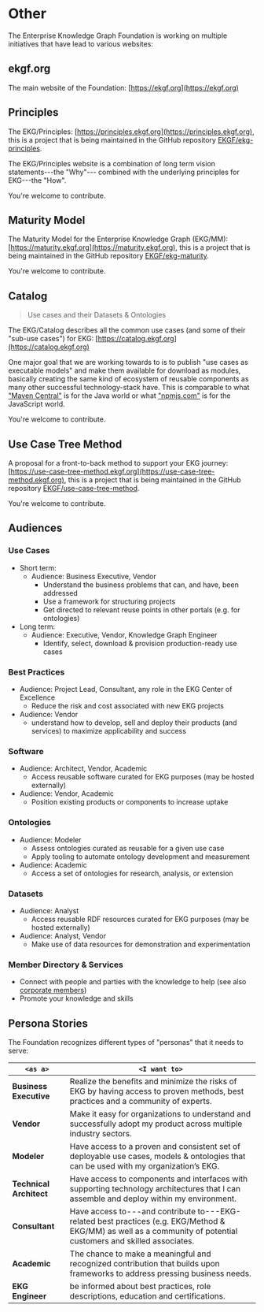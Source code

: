 # Other

The Enterprise Knowledge Graph Foundation is working on multiple initiatives that
have lead to various websites:

## ekgf.org

The main website of the Foundation: [https://ekgf.org](https://ekgf.org)

## Principles

The EKG/Principles: 
[https://principles.ekgf.org](https://principles.ekgf.org), 
this is a project that is being maintained in the GitHub repository 
[EKGF/ekg-principles](https://github.com/EKGF/ekg-principles).

The EKG/Principles website is a combination of long term vision statements---the
"Why"--- combined with the underlying principles for EKG---the "How".

You're welcome to contribute.

## Maturity Model

The Maturity Model for the Enterprise Knowledge Graph (EKG/MM): 
[https://maturity.ekgf.org](https://maturity.ekgf.org),
this is a project that is being maintained in the GitHub repository 
[EKGF/ekg-maturity](https://github.com/EKGF/ekg-maturity).

You're welcome to contribute.

## Catalog

> Use cases and their Datasets & Ontologies

The EKG/Catalog describes all the common use cases (and some of their "sub-use cases") for EKG:
[https://catalog.ekgf.org](https://catalog.ekgf.org)

One major goal that we are working towards to is to publish "use cases as executable models"
and make them available for download as modules, basically creating the same
kind of ecosystem of reusable components as many other successful technology-stack have.
This is comparable to what ["Maven Central"](https://central.sonatype.org/) is for
the Java world or what ["npmjs.com"](https://docs.npmjs.com/about-npm) is for the
JavaScript world.

You're welcome to contribute.

## Use Case Tree Method

A proposal for a front-to-back method to support your EKG journey: 
[https://use-case-tree-method.ekgf.org](https://use-case-tree-method.ekgf.org), 
this is a project that is being maintained in the GitHub repository 
[EKGF/use-case-tree-method](https://github.com/EKGF/use-case-tree-method).

You're welcome to contribute.

## Audiences

### Use Cases
- Short term:
    - Audience: Business Executive, Vendor
      - Understand the business problems that can, and have, been addressed
      - Use a framework for structuring projects
      - Get directed to relevant reuse points in other portals (e.g. for ontologies)
- Long term:
    - Audience: Executive, Vendor, Knowledge Graph Engineer
      - Identify, select, download & provision production-ready use cases

### Best Practices

- Audience: Project Lead, Consultant, any role in the EKG Center of Excellence
    - Reduce the risk and cost associated with new EKG projects
- Audience: Vendor
    - understand how to develop, sell and deploy their products (and services)
      to maximize applicability and success

### Software

- Audience: Architect, Vendor, Academic
  - Access reusable software curated for EKG purposes (may be hosted externally)
- Audience: Vendor, Academic
  - Position existing products or components to increase uptake

### Ontologies

- Audience: Modeler
  - Assess ontologies curated as reusable for a given use case
  - Apply tooling to automate ontology development and measurement
- Audience: Academic
  - Access a set of ontologies for research, analysis, or extension

### Datasets

- Audience: Analyst
  - Access reusable RDF resources curated for EKG purposes (may be hosted externally)
- Audience: Analyst, Vendor
  - Make use of data resources for demonstration and experimentation

### Member Directory & Services

- Connect with people and parties with the knowledge to help (see also [corporate members](corporate-members.md))
- Promote your knowledge and skills

## Persona Stories

The Foundation recognizes different types of "personas" that it needs to serve:

| `<as a>`               | `<I want to>`                                                                                                                                                     |
|------------------------|-------------------------------------------------------------------------------------------------------------------------------------------------------------------|
| **Business Executive** | Realize the benefits and minimize the risks of EKG by having access to proven methods, best practices and a community of experts.                                 |
| **Vendor**               | Make it easy for organizations to understand and successfully adopt my product across multiple industry sectors.                                                  |
| **Modeler**              | Have access to a proven and consistent set of deployable use cases, models \& ontologies that can be used with my organization’s EKG.                             |
| **Technical Architect**  | Have access to components and interfaces with supporting technology architectures that I can assemble and deploy within my environment.                           |
| **Consultant**           | Have access to---and contribute to---EKG-related best practices (e.g. EKG/Method \& EKG/MM) as well as a community of potential customers and skilled associates. |
| **Academic**             | The chance to make a meaningful and recognized contribution that builds upon frameworks to address pressing business needs.                                       |
| **EKG Engineer**         | be informed about best practices, role descriptions, education and certifications.                                                                                |


